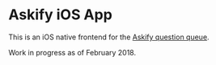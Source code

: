 # Askify iOS App

This is an iOS native frontend for the [Askify question queue](https://github.com/katreinhart/askify-api-v2). 

Work in progress as of February 2018.

